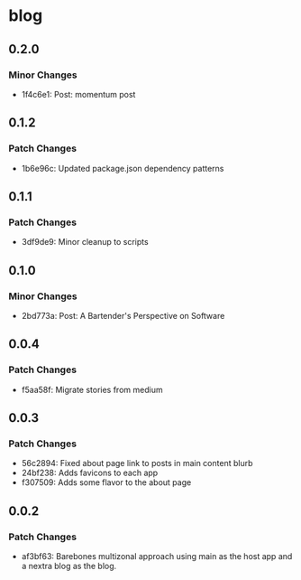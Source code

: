 # blog

## 0.2.0

### Minor Changes

- 1f4c6e1: Post: momentum post

## 0.1.2

### Patch Changes

- 1b6e96c: Updated package.json dependency patterns

## 0.1.1

### Patch Changes

- 3df9de9: Minor cleanup to scripts

## 0.1.0

### Minor Changes

- 2bd773a: Post: A Bartender's Perspective on Software

## 0.0.4

### Patch Changes

- f5aa58f: Migrate stories from medium

## 0.0.3

### Patch Changes

- 56c2894: Fixed about page link to posts in main content blurb
- 24bf238: Adds favicons to each app
- f307509: Adds some flavor to the about page

## 0.0.2

### Patch Changes

- af3bf63: Barebones multizonal approach using main as the host app and a nextra blog as the blog.

